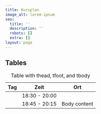 ```yaml
---
title: Kursplan
image_alt: lorem-ipsum
seo:
  title: ''
  description: ''
  robots: []
  extra: []
layout: page
---
```

## Tables

<div class="responsive-table">
  <table>
      <caption>Table with thead, tfoot, and tbody</caption>
    <thead>
      <tr>
        <th>Tag</th>
        <th>Zeit</th>
        <th>Ort</th>
      </tr>
    </thead>
    <tbody>
      <tr>
        <td></td>
        <td>18:30 - 20:00</td>
      </tr>
      <tr>
        <td></td>
        <td>18:45 - 20:15</td>
        <td>Body content</td>
      </tr>
    </tbody>
    <tfoot>
    </tfoot>
  </table>
</div>